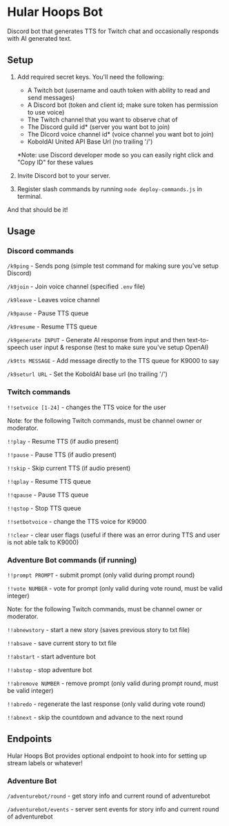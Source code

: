 # Hular Hoops Bot

Discord bot that generates TTS for Twitch chat and occasionally responds with AI generated text.

## Setup

1. Add required secret keys. You'll need the following:

   - A Twitch bot (username and oauth token with ability to read and send messages)
   - A Discord bot (token and client id; make sure token has permission to use voice)
   - The Twitch channel that you want to observe chat of
   - The Discord guild id\* (server you want bot to join)
   - The Dicord voice channel id\* (voice channel you want bot to join)
   - KoboldAI United API Base Url (no trailing '/')

   \*Note: use Discord developer mode so you can easily right click and "Copy ID" for these values

2. Invite Discord bot to your server.
3. Register slash commands by running `node deploy-commands.js` in terminal.

And that should be it!

## Usage

### Discord commands

`/k9ping` - Sends pong (simple test command for making sure you've setup Discord)

`/k9join` - Join voice channel (specified `.env` file)

`/k9leave` - Leaves voice channel

`/k9pause` - Pause TTS queue

`/k9resume` - Resume TTS queue

`/k9generate INPUT` - Generate AI response from input and then text-to-speech user input & response (test to make sure you've setup OpenAI)

`/k9tts MESSAGE` - Add message directly to the TTS queue for K9000 to say

`/k9seturl URL` - Set the KoboldAI base url (no trailing '/')

### Twitch commands

`!!setvoice [1-24]` - changes the TTS voice for the user

Note: for the following Twitch commands, must be channel owner or moderator.

`!!play` - Resume TTS (if audio present)

`!!pause` - Pause TTS (if audio present)

`!!skip` - Skip current TTS (if audio present)

`!!qplay` - Resume TTS queue

`!!qpause` - Pause TTS queue

`!!qstop` - Stop TTS queue

`!!setbotvoice` - change the TTS voice for K9000

`!!clear` - clear user flags (useful if there was an error during TTS and user is not able talk to K9000)

### Adventure Bot commands (if running)

`!!prompt PROMPT` - submit prompt (only valid during prompt round)

`!!vote NUMBER` - vote for prompt (only valid during vote round, must be valid integer)

Note: for the following Twitch commands, must be channel owner or moderator.

`!!abnewstory` - start a new story (saves previous story to txt file)

`!!absave` - save current story to txt file

`!!abstart` - start adventure bot

`!!abstop` - stop adventure bot

`!!abremove NUMBER` - remove prompt (only valid during prompt round, must be valid integer)

`!!abredo` - regenerate the last response (only valid during vote round)

`!!abnext` - skip the countdown and advance to the next round

## Endpoints

Hular Hoops Bot provides optional endpoint to hook into for setting up stream labels or whatever!

### Adventure Bot

`/adventurebot/round` - get story info and current round of adventurebot

`/adventurebot/events` - server sent events for story info and current round of adventurebot
